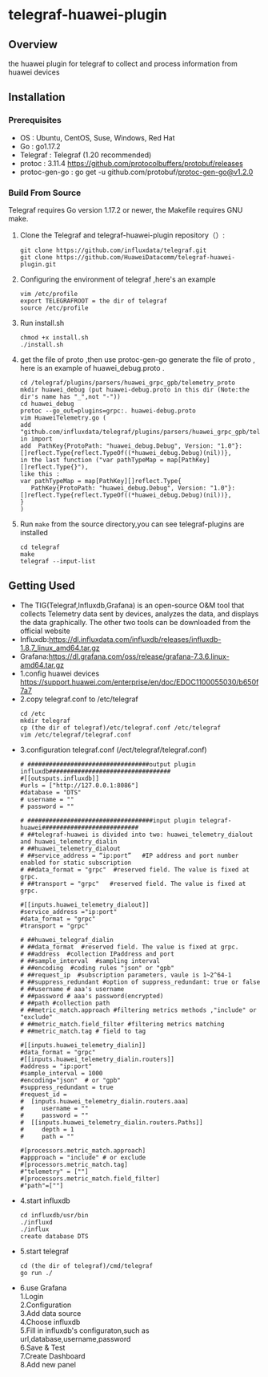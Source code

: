 # **telegraf-huawei-plugin**

## **Overview**
the huawei plugin for telegraf to collect and process information from huawei devices

## **Installation**
### **Prerequisites**

- OS : Ubuntu, CentOS, Suse, Windows, Red Hat
- Go : go1.17.2
- Telegraf : Telegraf (1.20 recommended)
- protoc :  3.11.4
  https://github.com/protocolbuffers/protobuf/releases
- protoc-gen-go :
  go get -u github.com/protobuf/protoc-gen-go@v1.2.0

### Build From Source

Telegraf requires Go version 1.17.2 or newer, the Makefile requires GNU make.


1. Clone the Telegraf and telegraf-huawei-plugin repository（）:
   ```
   git clone https://github.com/influxdata/telegraf.git
   git clone https://github.com/HuaweiDatacomm/telegraf-huawei-plugin.git
   ```
2. Configuring the environment of telegraf ,here's an example 
   ```
   vim /etc/profile  
   export TELEGRAFROOT = the dir of telegraf
   source /etc/profile
   ```
3. Run install.sh
   ```
   chmod +x install.sh
   ./install.sh
   ```
4. get the file of proto ,then use protoc-gen-go generate the file of proto , here is an example of huawei_debug.proto . 
   ```
   cd /telegraf/plugins/parsers/huawei_grpc_gpb/telemetry_proto
   mkdir huawei_debug (put huawei-debug.proto in this dir (Note:the dir's name has "_",not "-"))
   cd huawei_debug
   protoc --go_out=plugins=grpc:. huawei-debug.proto
   vim HuaweiTelemetry.go (
   add "github.com/influxdata/telegraf/plugins/parsers/huawei_grpc_gpb/telemetry_proto/huawei_debug" in import
   add  PathKey{ProtoPath: "huawei_debug.Debug", Version: "1.0"}: []reflect.Type{reflect.TypeOf((*huawei_debug.Debug)(nil))},
   in the last function ("var pathTypeMap = map[PathKey][]reflect.Type{}"),
   like this :
   var pathTypeMap = map[PathKey][]reflect.Type{
      PathKey{ProtoPath: "huawei_debug.Debug", Version: "1.0"}: []reflect.Type{reflect.TypeOf((*huawei_debug.Debug)(nil))}, 
   }
   )
   
   ```
5. Run `make` from the source directory,you can see telegraf-plugins are installed
   ```
   cd telegraf
   make
   telegraf --input-list
   ```
## Getting Used
  
 - The TIG(Telegraf,Influxdb,Grafana) is an open-source O&M tool that collects Telemetry data sent by devices, analyzes the data, and displays the data graphically.
   The other two tools can be downloaded from the official website
 - Influxdb:https://dl.influxdata.com/influxdb/releases/influxdb-1.8.7_linux_amd64.tar.gz
 - Grafana:https://dl.grafana.com/oss/release/grafana-7.3.6.linux-amd64.tar.gz
 - 1.config huawei devices  
   https://support.huawei.com/enterprise/en/doc/EDOC1100055030/b650f7a7  
 - 2.copy telegraf.conf to /etc/telegraf
   ```
   cd /etc
   mkdir telegraf
   cp (the dir of telegraf)/etc/telegraf.conf /etc/telegraf
   vim /etc/telegraf/telegraf.conf
   ```
 - 3.configuration telegraf.conf (/ect/telegraf/telegraf.conf)
   ```
   # ##################################output plugin influxdb##################################
   #[[outsputs.influxdb]]
   #urls = ["http://127.0.0.1:8086"]
   #database = "DTS"
   # username = ""
   # password = ""
   
   # ###################################input plugin telegraf-huawei###########################
   # ##telegraf-huawei is divided into two: huawei_telemetry_dialout and huawei_telemetry_dialin
   # ##huawei_telemetry_dialout
   # ##service_address = “ip:port”	 #IP address and port number enabled for static subscription
   # ##data_format = "grpc"  #reserved field. The value is fixed at grpc.
   # ##transport = "grpc"   #reserved field. The value is fixed at grpc.
  
   #[[inputs.huawei_telemetry_dialout]]
   #service_address ="ip:port"
   #data_format = "grpc"
   #transport = "grpc"

   # ##huawei_telegraf_dialin
   # ##data_format  #reserved field. The value is fixed at grpc.
   # ##address  #collection IPaddress and port
   # ##sample_interval  #sampling interval
   # ##encoding  #coding rules "json" or "gpb"
   # ##request_ip  #subscription parameters, vaule is 1~2^64-1
   # ##suppress_redundant #option of suppress_redundant: true or false
   # ##username # aaa's username
   # ##password # aaa's password(encrypted)
   # ##path #collection path
   # ##metric_match.approach #filtering metrics methods ,"include" or "exclude"
   # ##metric_match.field_filter #filtering metrics matching 
   # ##metric_match.tag # field to tag
   
   #[[inputs.huawei_telemetry_dialin]]
   #data_format = "grpc" 
   #[[inputs.huawei_telemetry_dialin.routers]]
   #address = "ip:port"
   #sample_interval = 1000
   #encoding="json"  # or "gpb" 
   #suppress_redundant = true
   #request_id = 
   #  [inputs.huawei_telemetry_dialin.routers.aaa]
   #     username = ""
   #     password = ""
   #  [[inputs.huawei_telemetry_dialin.routers.Paths]]
   #     depth = 1
   #     path = ""

   #[processors.metric_match.approach]
   #appproach = "include" # or exclude
   #[processors.metric_match.tag]
   #"telemetry" = [""]
   #[processors.metric_match.field_filter]
   #"path"=[""]
   ```
 - 4.start influxdb
   ```
   cd influxdb/usr/bin
   ./influxd
   ./influx
   create database DTS 
   ```
 - 5.start telegraf
   ```
   cd (the dir of telegraf)/cmd/telegraf
   go run ./
   ```
 - 6.use Grafana  
   1.Login  
   2.Configuration  
   3.Add data source  
   4.Choose influxdb  
   5.Fill in influxdb's configuraton,such as url,database,username,password  
   6.Save & Test  
   7.Create Dashboard  
   8.Add new panel  
 
   

  







